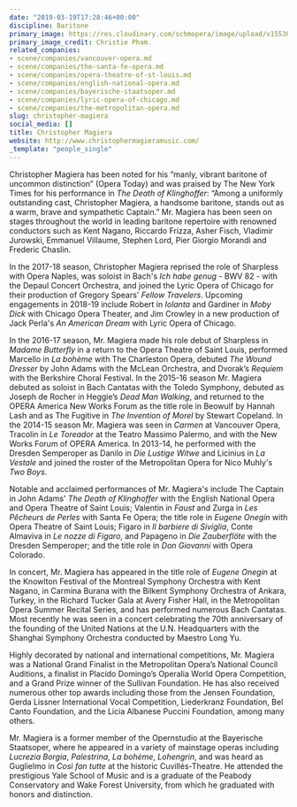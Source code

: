 ```yaml
---
date: "2019-03-19T17:28:46+00:00"
discipline: Baritone
primary_image: https://res.cloudinary.com/schmopera/image/upload/v1553016322/media/2019/03/ChristopherMagiera.jpg
primary_image_credit: Christie Pham.
related_companies:
- scene/companies/vancouver-opera.md
- scene/companies/the-santa-fe-opera.md
- scene/companies/opera-theatre-of-st-louis.md
- scene/companies/english-national-opera.md
- scene/companies/bayerische-staatsoper.md
- scene/companies/lyric-opera-of-chicago.md
- scene/companies/the-metropolitan-opera.md
slug: christopher-magiera
social_media: []
title: Christopher Magiera
website: http://www.christophermagieramusic.com/
_template: "people_single"
---
```

Christopher Magiera has been noted for his “manly, vibrant baritone of uncommon distinction” (Opera Today) and was praised by The New York Times for his performance in _The Death of Klinghoffer_: “Among a uniformly outstanding cast, Christopher Magiera, a handsome baritone, stands out as a warm, brave and sympathetic Captain.” Mr. Magiera has been seen on stages throughout the world in leading baritone repertoire with renowned conductors such as Kent Nagano, Riccardo Frizza, Asher Fisch, Vladimir Jurowski, Emmanuel Villaume, Stephen Lord, Pier Giorgio Morandi and Frederic Chaslin.  

In the 2017-18 season, Christopher Magiera reprised the role of Sharpless with Opera Naples, was soloist in Bach's _Ich habe genug_ -  BWV 82 - with the Depaul Concert Orchestra, and joined the Lyric Opera of Chicago for their production of Gregory Spears' _Fellow Travelers_. Upcoming engagements in 2018-19 include Robert in _Iolanta_ and Gardiner in _Moby Dick_ with Chicago Opera Theater, and Jim Crowley in a new production of Jack Perla's _An American Dream_ with Lyric Opera of Chicago.

 In the 2016-17 season, Mr. Magiera made his role debut of Sharpless in _Madame Butterfly_ in a return to the Opera Theatre of Saint Louis, performed Marcello in _La bohème_ with The Charleston Opera, debuted _The Wound Dresser_ by John Adams with the McLean Orchestra, and Dvorak’s _Requiem_ with the Berkshire Choral Festival. In the 2015-16 season Mr. Magiera debuted as soloist in Bach Cantatas with the Toledo Symphony, debuted as Joseph de Rocher in Heggie’s _Dead Man Walking_, and returned to the OPERA America New Works Forum as the title role in Beowulf by Hannah Lash and as The Fugitive in _The Invention of Morel_ by Stewart Copeland. In the 2014-15 season Mr. Magiera was seen in _Carmen_ at Vancouver Opera, Tracolin in _Le Toreador_ at the Teatro Massimo Palermo, and with the New Works Forum of OPERA America. In 2013-14, he performed with the Dresden Semperoper as Danilo in _Die Lustige Witwe_ and Licinius in _La Vestale_ and joined the roster of the Metropolitan Opera for Nico Muhly's _Two Boys_.  

Notable and acclaimed performances of Mr. Magiera's include The Captain in John Adams' _The Death of Klinghoffer_ with the English National Opera and Opera Theatre of Saint Louis; Valentin in _Faust_ and Zurga in _Les Pêcheurs de Perles_ with Santa Fe Opera; the title role in _Eugene Onegin_ with Opera Theatre of Saint Louis; Figaro in _Il barbiere di Siviglia_, Conte Almaviva in _Le nozze di Figaro_, and Papageno in _Die Zauberflöte_ with the Dresden Semperoper; and the title role in _Don Giovanni_ with Opera Colorado.  

In concert, Mr. Magiera has appeared in the title role of _Eugene Onegin_ at the Knowlton Festival of the Montreal Symphony Orchestra with Kent Nagano, in Carmina Burana with the Bilkent Symphony Orchestra of Ankara, Turkey, in the Richard Tucker Gala at Avery Fisher Hall, in the Metropolitan Opera Summer Recital Series, and has performed numerous Bach Cantatas. Most recently he was seen in a concert celebrating the 70th anniversary of the founding of the United Nations at the U.N. Headquarters with the Shanghai Symphony Orchestra conducted by Maestro Long Yu.  

Highly decorated by national and international competitions, Mr. Magiera was a National Grand Finalist in the Metropolitan Opera’s National Council Auditions, a finalist in Placido Domingo’s Operalia World Opera Competition, and a Grand Prize winner of the Sullivan Foundation. He has also received numerous other top awards including those from the Jensen Foundation, Gerda Lissner International Vocal Competition, Liederkranz Foundation, Bel Canto Foundation, and the Licia Albanese Puccini Foundation, among many others.  

Mr. Magiera is a former member of the Opernstudio at the Bayerische Staatsoper, where he appeared in a variety of mainstage operas including _Lucrezia Borgia_, _Palestrina_, _La bohème_, _Lohengrin_, and was heard as Guglielmo in _Così fan tutte_ at the historic Cuvillés-Theatre. He attended the prestigious Yale School of Music and is a graduate of the Peabody Conservatory and Wake Forest University, from which he graduated with honors and distinction.